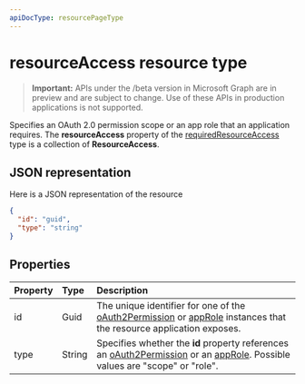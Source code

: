 ```yaml
---
apiDocType: resourcePageType
---
```

# resourceAccess resource type

> **Important:** APIs under the /beta version in Microsoft Graph are in preview and are subject to change. Use of these APIs in production applications is not supported.

Specifies an OAuth 2.0 permission scope or an app role that an application requires. The **resourceAccess** property of the [requiredResourceAccess](requiredResourceAccess.md) type is a collection of **ResourceAccess**.


## JSON representation

Here is a JSON representation of the resource

<!-- {
  "blockType": "resource",
  "optionalProperties": [

  ],
  "@odata.type": "microsoft.graph.resourceAccess"
}-->

```json
{
  "id": "guid",
  "type": "string"
}

```
## Properties
| Property	   | Type	|Description|
|:---------------|:--------|:----------|
|id|Guid|The unique identifier for one of the [oAuth2Permission](oauth2permission.md) or [appRole](approle.md) instances that the resource application exposes.|
|type|String|Specifies whether the **id** property references an [oAuth2Permission](oauth2permission.md) or an [appRole](approle.md). Possible values are "scope" or "role".|

<!-- uuid: 8fcb5dbc-d5aa-4681-8e31-b001d5168d79
2015-10-25 14:57:30 UTC -->
<!-- {
  "type": "#page.annotation",
  "description": "resourceAccess resource",
  "keywords": "",
  "section": "documentation",
  "tocPath": ""
}-->
